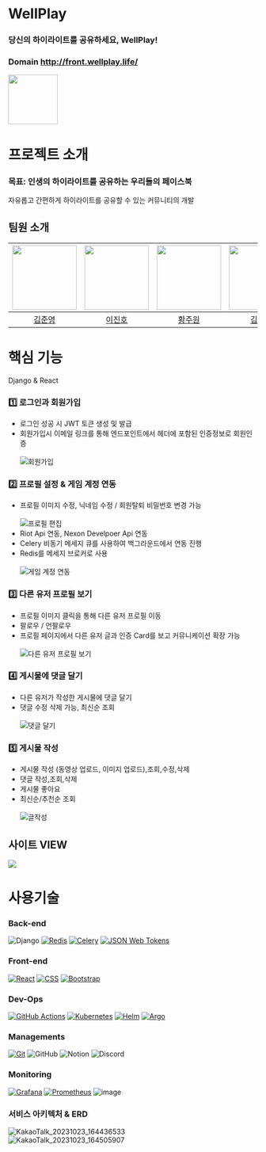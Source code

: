 # WellPlay 

### 당신의 하이라이트를 공유하세요, WellPlay!
### Domain http://front.wellplay.life/ 
<img src="https://github.com/likelion-backend-6th/WellPlay_app/assets/134459627/cac415d6-de57-43b9-aac1-dfc3d440ad89" width="100" height="100">
<br>

# 프로젝트 소개

### 목표: 인생의 하이라이트를 공유하는 우리들의 페이스북
자유롭고 간편하게 하이라이트를 공유할 수 있는 커뮤니티의 개발

## 팀원 소개

| <img src="https://avatars.githubusercontent.com/u/43990500?v=4" width="130" height="130"> | <img src="https://avatars.githubusercontent.com/u/90160898?v=4" width="130" height="130"> | <img src="https://avatars.githubusercontent.com/u/81235429?v=4" width="130" height="130"> | <img src="https://avatars.githubusercontent.com/u/134459627?v=4" width="130" height="130"> |
|:-----------------------------------------------------------------------------------------:|:-----------------------------------------------------------------------------------------:|:-----------------------------------------------------------------------------------------:|:-----------------------------------------------------------------------------------------:|
|                              [김준영](https://github.com/hjklo0220)                               |                             [이진호](https://github.com/bainaryho)                              |                             [황주원](https://github.com/prace-prc)                              |                              [김제균](https://github.com/JekyunKim)                              |


# 핵심 기능
Django & React

### 1️⃣ 로그인과 회원가입
- 로그인 성공 시 JWT 토큰 생성 및 발급
- 회원가입시 이메일 링크를 통해 엔드포인트에서 헤더에 포함된 인증정보로 회원인증
<br><br>![회원가입](https://github.com/likelion-backend-6th/WellPlay_app/assets/134459627/fc6e7cb6-88c4-445a-92bf-dcad3571c7ca)

### 2️⃣ 프로필 설정 & 게임 계정 연동

- 프로필 이미지 수정, 닉네임 수정 / 회원탈퇴 비밀번호 변경 가능
<br><br>![프로필 편집](https://github.com/likelion-backend-6th/WellPlay_app/assets/134459627/654bd56b-beb7-4083-8ac5-ecb4d74b2101)
- Riot Api 연동, Nexon Develpoer Api 연동
- Celery 비동기 메세지 큐를 사용하여 백그라운드에서 연동 진행
- Redis를 메세지 브로커로 사용
<br><br>![게임 계정 연동](https://github.com/likelion-backend-6th/WellPlay_app/assets/134459627/23d0e8cf-4489-4b31-8ad8-d7ecff505bf7)



### 3️⃣ 다른 유저 프로필 보기

- 프로필 이미지 클릭을 통해 다른 유저 프로필 이동
- 팔로우 / 언팔로우
- 프로필 페이지에서 다른 유저 글과 인증 Card를 보고 커뮤니케이션 확장 가능
<br><br>![다른 유저 프로필 보기](https://github.com/likelion-backend-6th/WellPlay_app/assets/134459627/545f4c89-9d52-4f54-a44f-2c00bd0c6c7d)


### 4️⃣ 게시물에 댓글 달기

- 다른 유저가 작성한 게시물에 댓글 달기
- 댓글 수정 삭제 가능, 최신순 조회
<br><br>![댓글 달기](https://github.com/likelion-backend-6th/WellPlay_app/assets/134459627/1cda161a-e645-472d-9c51-f6279cc39d60)


### 5️⃣ 게시물 작성

- 게시물 작성 (동영상 업로드, 이미지 업로드),조회,수정,삭제
- 댓글 작성,조회,삭제
- 게시물 좋아요
- 최신순/추천순 조회
<br><br>![글작성](https://github.com/likelion-backend-6th/WellPlay_app/assets/134459627/6a00aea7-7b5e-4796-aeb5-d9dceeac85bb)


## 사이트 VIEW
<img src="https://github.com/likelion-backend-6th/WellPlay_app/assets/90160898/dd908f75-590c-4427-9b22-5c120b3de38c">

# 사용기술

### Back-end
![Django](https://img.shields.io/badge/Django-092E20?style=for-the-badge&logo=Django&logoColor=white)
[![Redis](https://img.shields.io/badge/Redis-DC382D?style=for-the-badge&logo=Redis&logoColor=white)](https://redis.io/)
[![Celery](https://img.shields.io/badge/Celery-9D1620?style=for-the-badge&logo=Celery&logoColor=white)](https://docs.celeryproject.org/en/stable/)
[![JSON Web Tokens](https://img.shields.io/badge/JSON%20Web%20Tokens-000000?style=for-the-badge&logo=JSON%20Web%20Tokens&logoColor=white)](https://jwt.io/)

### Front-end
[![React](https://img.shields.io/badge/React-61DAFB?style=for-the-badge&logo=React&logoColor=white)](https://reactjs.org/)
[![CSS](https://img.shields.io/badge/CSS-1572B6?style=for-the-badge&logo=CSS3&logoColor=white)](https://www.w3.org/Style/CSS/Overview.en.html)
[![Bootstrap](https://img.shields.io/badge/Bootstrap-7952B3?style=for-the-badge&logo=Bootstrap&logoColor=white)](https://getbootstrap.com/)

### Dev-Ops
[![GitHub Actions](https://img.shields.io/badge/githubactions-2088FF?style=for-the-badge&logo=github-actions&logoColor=white)](https://github.com/features/actions)
[![Kubernetes](https://img.shields.io/badge/kubernetes-326CE5?style=for-the-badge&logo=kubernetes&logoColor=white)](https://kubernetes.io/)
[![Helm](https://img.shields.io/badge/helm-0F1689?style=for-the-badge&logo=helm&logoColor=white)](https://helm.sh/)
[![Argo](https://img.shields.io/badge/argo-EF7B4D?style=for-the-badge&logo=argo&logoColor=white)](https://argoproj.github.io/)

### Managements
[![Git](https://img.shields.io/badge/git-F05032?style=for-the-badge&logo=git&logoColor=white)](https://git-scm.com/)
![GitHub](https://img.shields.io/badge/GitHub-181717?style=for-the-badge&logo=GitHub&logoColor=white)
![Notion](https://img.shields.io/badge/Notion-000000?style=for-the-badge&logo=Notion&logoColor=white)
![Discord](https://img.shields.io/badge/Discord-5865F2?style=for-the-badge&logo=Discord&logoColor=white)

### Monitoring
[![Grafana](https://img.shields.io/badge/grafana-F46800?style=for-the-badge&logo=grafana&logoColor=white)](https://grafana.com/)
[![Prometheus](https://img.shields.io/badge/prometheus-E6522C?style=for-the-badge&logo=prometheus&logoColor=white)](https://prometheus.io/)
![image](https://github.com/likelion-backend-6th/WellPlay_app/assets/90160898/fb45b245-cd87-4d0c-9731-1608f6ae9d09)


### 서비스 아키텍처 & ERD
![KakaoTalk_20231023_164436533](https://github.com/likelion-backend-6th/WellPlay_app/assets/90160898/60db56aa-a1d6-4c89-9dd8-f19b5c101523)
<br>
![KakaoTalk_20231023_164505907](https://github.com/likelion-backend-6th/WellPlay_app/assets/90160898/f304ab98-1fb2-4695-8bed-b883813cccc3)

